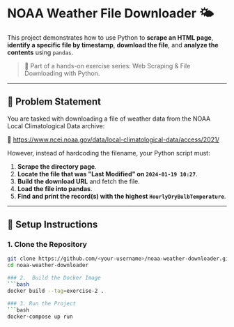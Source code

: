 # NOAA Weather File Downloader 🌤️

This project demonstrates how to use Python to **scrape an HTML page**, **identify a specific file by timestamp**, **download the file**, and **analyze the contents** using `pandas`.

> 🚀 Part of a hands-on exercise series: Web Scraping & File Downloading with Python.

---

## 🧠 Problem Statement

You are tasked with downloading a file of weather data from the NOAA Local Climatological Data archive:

📁 https://www.ncei.noaa.gov/data/local-climatological-data/access/2021/

However, instead of hardcoding the filename, your Python script must:

1. **Scrape the directory page**.
2. **Locate the file that was "Last Modified" on `2024-01-19 10:27`**.
3. **Build the download URL** and fetch the file.
4. **Load the file into pandas**.
5. **Find and print the record(s) with the highest `HourlyDryBulbTemperature`**.

---

## 🔧 Setup Instructions

### 1. Clone the Repository
```bash
git clone https://github.com/<your-username>/noaa-weather-downloader.git
cd noaa-weather-downloader

### 2.  Build the Docker Image
```bash
docker build --tag=exercise-2 .

### 3. Run the Project
```bash
docker-compose up run
